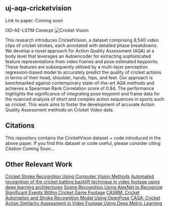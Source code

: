 ## uj-aqa-cricketvision

Link to paper: Coming soon

I3D-AE-LSTM Conecpt
![Cricket Vision](images/cricketvisionimage.png)

This research introduces CricketVision, a dataset comprising 8,540 video clips of cricket strokes, each annotated with detailed phase breakdowns. We develop a novel approach for Action Quality Assessment (AQA) at a body level that leverages an Autoencoder for extracting sophisticated feature representations from video frames and pose estimated keypoints. These features are subsequently utilised by a multi-layer perception regression-based model to accurately predict the quality of cricket actions in terms of their head, shoulder, hands, hips, and feet. Our approach is benchmarked against contemporary state-of-the-art AQA methods and achieves a Spearman Rank Correlation score of 0.84. The performance highlights the significance of integrating pose keypoint and frame data for the nuanced analysis of short and complex action sequences in sports such as cricket. This work aims to foster the development of accurate Action Quality Assessment methods on Cricket Video data.

## Citations
This repository contains the CricketVison dataset + code introduced in the above paper. If you find this dataset or code useful, please consider citing:
Citation Coming Soon...

## Other Relevant Work
[Cricket Stroke Recognition Using Computer Vision Methods](https://link.springer.com/chapter/10.1007/978-981-15-1465-4_18)
[Automated recognition of the cricket batting backlift technique in video footage using deep learning architectures](https://www.nature.com/articles/s41598-022-05966-6)
[Scene Recognition Using AlexNet to Recognize Significant Events Within Cricket Game Footage](https://link.springer.com/chapter/10.1007/978-3-030-59006-2_9)
[CASRM: Cricket Automation and Stroke Recognition Model Using OpenPose](https://link.springer.com/chapter/10.1007/978-3-030-49904-4_5)
[CASA: Cricket Action Similarity Assessment in Video Footage Using Deep Metric Learning](https://link.springer.com/chapter/10.1007/978-3-031-22321-1_10)
